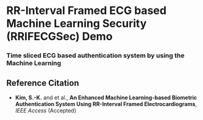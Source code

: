 # RR-Interval Framed ECG based Machine Learning Security (RRIFECGSec) Demo 
### Time sliced ECG based authentication system by using the Machine Learning


## Reference Citation
* **Kim, S.-K.** and et al., **An Enhanced Machine Learning-based Biometric Authentication System Using RR-Interval Framed Electrocardiograms**, *IEEE Access* (Accepted)
<!--  **7** (2019), pp. 123069-123075. -->
</br></br>

<!-- ![-](https://ieeexplore.ieee.org/ielx7/6287639/8600701/8812730/graphical_abstract/access-gagraphic-2937357.jpg)


## Required Matlab Toolbox
* *amgecg* Toolbox: https://github.com/amangkim/amgecg_toolbox

## Revision History
```
2019.11.20: The Github is generated

```

#### Code uploaded by *Amang Kim* [v0.1 || 2019/11/20]
